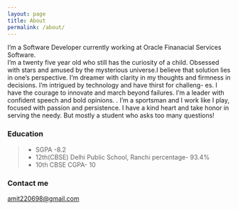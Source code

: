 ```yaml
---
layout: page
title: About
permalink: /about/
---
```


I’m a Software Developer currently working at Oracle Finanacial Services Software.<br />
I’m a twenty five year old who still has the curiosity of a child. Obsessed with stars and amused by the mysterious universe.I believe that solution lies in one’s perspective. I’m dreamer with clarity in my thoughts and firmness in decisions. I’m intrigued by technology and have thirst for challeng- es. I have the courage to innovate and march beyond failures. I’m a leader with confident speech and bold opinions. . I’m a sportsman and I work like I play, focused with passion and persistence. I have a kind heart and take honor in serving the needy. But mostly a student who asks too many questions!

### Education
> * SGPA  -8.2
> * 12th(CBSE) Delhi Public School, Ranchi 
  percentage- 93.4%
> * 10th CBSE 
  CGPA- 10


### Contact me

[amit220698@gmail.com](mailto:amit220698@gmail.com)
